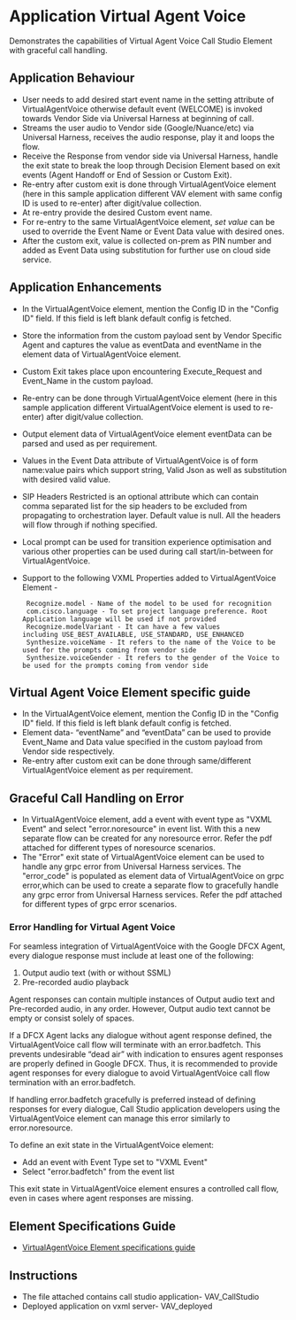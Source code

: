 
# Application Virtual Agent Voice
Demonstrates the capabilities of Virtual Agent Voice Call Studio Element with graceful call handling.

## Application Behaviour
* User needs to add desired start event name in the setting attribute of VirtualAgentVoice otherwise default event (WELCOME) is invoked towards Vendor Side via Universal Harness at beginning of call.
* Streams the user audio to Vendor side (Google/Nuance/etc) via Universal Harness, receives the audio response, play it and loops the flow.
* Receive the Response from vendor side via Universal Harness, handle the exit state to break the loop through Decision Element based on exit events (Agent Handoff or End of Session or Custom Exit).
* Re-entry after custom exit is done through VirtualAgentVoice element (here in this sample application different VAV element with same config ID is used to re-enter) after digit/value collection.
* At re-entry provide the desired Custom event name.
* For re-entry to the same VirtualAgentVoice element, _set value_ can be used to override the Event Name or Event Data value with desired ones.
* After the custom exit, value is collected  on-prem as PIN number and added as Event Data using substitution for further use on cloud side service.


## Application Enhancements
* In the VirtualAgentVoice element, mention the Config ID in the "Config ID" field. If this field is left blank default config is fetched.
* Store the information from the custom payload sent by Vendor Specific Agent and captures the value as eventData and eventName in the element data of VirtualAgentVoice element.
* Custom Exit takes place upon encountering Execute_Request and Event_Name in the custom payload.
* Re-entry can be done through VirtualAgentVoice element (here in this sample application different VirtualAgentVoice element is used to re-enter) after digit/value collection.
* Output element data of VirtualAgentVoice element eventData can be parsed and used as per requirement.
* Values in the Event Data attribute of VirtualAgentVoice is of form name:value pairs which support string, Valid Json as well as substitution with desired valid value.
* SIP Headers Restricted is an optional attribute which can contain comma separated list for the sip headers  to be excluded from propagating to orchestration layer.                                                        Default value is null. All the headers will flow through if nothing specified.
* Local prompt can be used for transition experience optimisation and various other properties can be used during call start/in-between for VirtualAgentVoice.
* Support to the following VXML Properties added to VirtualAgentVoice Element -

       Recognize.model - Name of the model to be used for recognition
       com.cisco.language - To set project language preference. Root Application language will be used if not provided
       Recognize.modelVariant - It can have a few values including USE_BEST_AVAILABLE, USE_STANDARD, USE_ENHANCED
       Synthesize.voiceName - It refers to the name of the Voice to be used for the prompts coming from vendor side
       Synthesize.voiceGender - It refers to the gender of the Voice to be used for the prompts coming from vendor side

## Virtual Agent Voice Element specific guide
* In the VirtualAgentVoice element, mention the Config ID in the "Config ID" field. If this field is left blank default config is fetched.
* Element data- “eventName” and “eventData” can be used to provide Event_Name and Data value specified in the custom payload from Vendor side respectively.
* Re-entry after custom exit can be done through same/different VirtualAgentVoice element as per requirement.

## Graceful Call Handling on Error
* In VirtualAgentVoice element, add a event with event type as "VXML Event" and select "error.noresource" in event list. With this a new separate flow can be created for any noresource error. Refer the pdf attached for different types of noresource scenarios.
* The "Error" exit state of VirtualAgentVoice element can be used to handle any grpc error from Universal Harness services. The "error_code" is populated as element data of VirtualAgentVoice on grpc error,which can be used to create a separate flow to gracefully handle any grpc error from Universal Harness services. Refer the pdf attached for different types of grpc error scenarios.

### Error Handling for Virtual Agent Voice
 For seamless integration of VirtualAgentVoice with the Google DFCX Agent, every dialogue response must include at least one of the following:
1.	Output audio text (with or without SSML)
2.	Pre-recorded audio playback

   Agent responses can contain multiple instances of Output audio text and Pre-recorded audio, in any order. However, Output audio text cannot be empty or consist solely of spaces.

   If a DFCX Agent lacks any dialogue without agent response defined, the VirtualAgentVoice call flow will terminate with an error.badfetch. This prevents undesirable “dead air” with indication  to ensures agent responses are properly defined in Google DFCX. Thus, it is recommended to provide agent responses for every dialogue to avoid VirtualAgentVoice call flow termination with an error.badfetch.

   If handling error.badfetch gracefully is preferred instead of defining responses for every dialogue, Call Studio application developers using the VirtualAgentVoice element can manage this error similarly to error.noresource.

   To define an exit state in the VirtualAgentVoice element:
 * Add an event with Event Type set to "VXML Event"
 * Select "error.badfetch" from the event list

This exit state in VirtualAgentVoice element ensures a controlled call flow, even in cases where agent responses are missing.

##  Element Specifications Guide
* [VirtualAgentVoice Element specifications guide](https://www-author3.cisco.com/content/en/us/td/docs/voice_ip_comm/cust_contact/contact_center/customer_voice_portal/12-6-2/elementspecification/guide/ccvp_b_1262-element-specifications-guide/ccvp_m_1261-vav-element.html)


## Instructions
* The file attached contains call studio application- VAV_CallStudio
* Deployed application on vxml server- VAV_deployed
